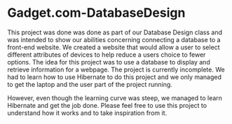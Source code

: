 # Gadget.com-DatabaseDesign
This project was done was done as part of our Database Design class and was intended to show our abilities concerning connecting a database to a front-end website.
We created a website that would allow a user to select different attributes of devices to help reduce a users choice to fewer options.
The idea for this project was to use a database to display and retrieve information for a webpage. The project is currently incomplete.
We had to learn how to use Hibernate to do this project and we only managed to get the laptop and the user part of the project running.

However, even though the learning curve was steep, we managed to learn Hibernate and get the job done. Please feel free to use this project to understand how it works and to take inspiration from it.
